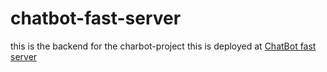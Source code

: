 # chatbot-fast-server

this is the backend for the charbot-project 
this is deployed at [ChatBot fast server](https://chatbot-fast-server.deta.dev/)
